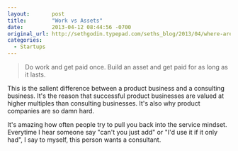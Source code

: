 ```yaml
---
layout:       post
title:        "Work vs Assets"
date:         2013-04-12 08:44:56 -0700
original_url: http://sethgodin.typepad.com/seths_blog/2013/04/where-are-your-assets.html?utm_source=feedburner&utm_medium=feed&utm_campaign=Feed%3A+typepad%2Fsethsmainblog+%28Seth%27s+Blog%29&utm_content=Google+Reader
categories:
  - Startups
---
```


 

 > Do work and get paid once. Build an asset and get paid for as long as it lasts.

 This is the salient difference between a product business and a consulting business. It's the reason that successful product businesses are valued at higher multiples than consulting businesses. It's also why product companies are so damn hard.

It's amazing how often people try to pull you back into the service mindset. Everytime I hear someone say "can't you just add" or "I'd use it if it only had", I say to myself, this person wants a consultant.

